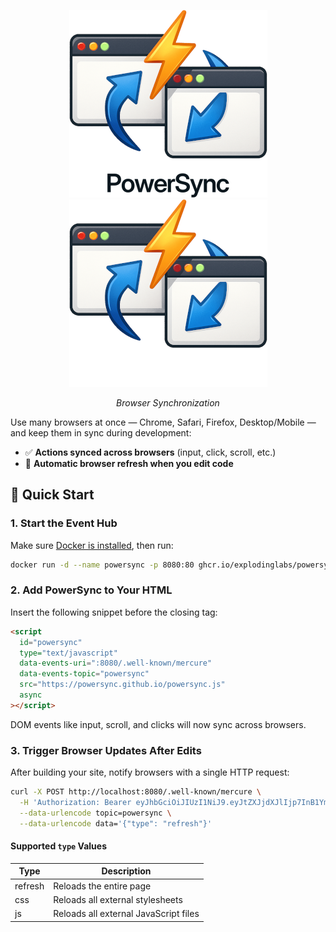 <p align="center">
  <img alt="Logo" height="300" src="https://github.com/explodinglabs/powersync/blob/main/images/logo-light.png?raw=true#gh-light-mode-only" />
  <img alt="Logo" height="300" src="https://github.com/explodinglabs/powersync/blob/main/images/logo-dark.png?raw=true#gh-dark-mode-only" />
</p>

<p align="center">
  <i>Browser Synchronization</i>
</p>

Use many browsers at once — Chrome, Safari, Firefox,
Desktop/Mobile — and keep them in sync during
development:

- ✅ **Actions synced across browsers** (input, click,
  scroll, etc.)
- 🔁 **Automatic browser refresh when you edit code**

## 🚀 Quick Start

### 1. Start the Event Hub

Make sure [Docker is
installed](https://docs.docker.com/get-docker/), then
run:

```sh
docker run -d --name powersync -p 8080:80 ghcr.io/explodinglabs/powersync
```

### 2. Add PowerSync to Your HTML

Insert the following snippet before the closing </body>
tag:

```html
<script
  id="powersync"
  type="text/javascript"
  data-events-uri=":8080/.well-known/mercure"
  data-events-topic="powersync"
  src="https://powersync.github.io/powersync.js"
  async
></script>
```

DOM events like input, scroll, and clicks will now sync across browsers.

### 3. Trigger Browser Updates After Edits

After building your site, notify browsers with a single
HTTP request:

```sh
curl -X POST http://localhost:8080/.well-known/mercure \
  -H 'Authorization: Bearer eyJhbGciOiJIUzI1NiJ9.eyJtZXJjdXJlIjp7InB1Ymxpc2giOlsiKiJdfX0.PXwpfIGng6KObfZlcOXvcnWCJOWTFLtswGI5DZuWSK4' \
  --data-urlencode topic=powersync \
  --data-urlencode data='{"type": "refresh"}'
```

#### Supported `type` Values

| Type    | Description                           |
| ------- | ------------------------------------- |
| refresh | Reloads the entire page               |
| css     | Reloads all external stylesheets      |
| js      | Reloads all external JavaScript files |
